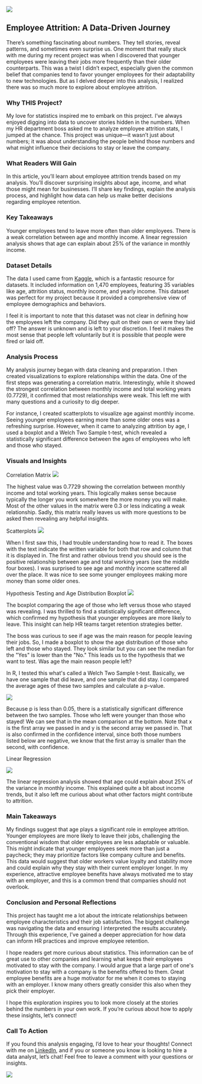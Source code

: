 <img src="HR_visuals/Title_image.png?raw=true"/>

## Employee Attrition: A Data-Driven Journey

There’s something fascinating about numbers. They tell stories, reveal patterns, and sometimes even surprise us. One moment that really stuck with me during my recent project was when I discovered that younger employees were leaving their jobs more frequently than their older counterparts. This was a twist I didn’t expect, especially given the common belief that companies tend to favor younger employees for their adaptability to new technologies. But as I delved deeper into this analysis, I realized there was so much more to explore about employee attrition.

### Why THIS Project?
My love for statistics inspired me to embark on this project. I’ve always enjoyed digging into data to uncover stories hidden in the numbers. When my HR department boss asked me to analyze employee attrition stats, I jumped at the chance. This project was unique—it wasn’t just about numbers; it was about understanding the people behind those numbers and what might influence their decisions to stay or leave the company.

### What Readers Will Gain
In this article, you’ll learn about employee attrition trends based on my analysis. You’ll discover surprising insights about age, income, and what those might mean for businesses. I’ll share key findings, explain the analysis process, and highlight how data can help us make better decisions regarding employee retention.

### Key Takeaways
Younger employees tend to leave more often than older employees.
There is a weak correlation between age and monthly income.
A linear regression analysis shows that age can explain about 25% of the variance in monthly income.

### Dataset Details
The data I used came from [Kaggle](https://www.kaggle.com/datasets/pavansubhasht/ibm-hr-analytics-attrition-dataset), which is a fantastic resource for datasets. It included information on 1,470 employees, featuring 35 variables like age, attrition status, monthly income, and yearly income. This dataset was perfect for my project because it provided a comprehensive view of employee demographics and behaviors.

I feel it is important to note that this dataset was not clear in defining how the employees left the company. Did they quit on their own or were they laid off? The answer is unknown and is left to your discretion. I feel it makes the most sense that people left voluntarily but it is possible that people were fired or laid off.

### Analysis Process
My analysis journey began with data cleaning and preparation. I then created visualizations to explore relationships within the data. One of the first steps was generating a correlation matrix. Interestingly, while it showed the strongest correlation between monthly income and total working years (0.7729), it confirmed that most relationships were weak. This left me with many questions and a curiosity to dig deeper.

For instance, I created scatterplots to visualize age against monthly income. Seeing younger employees earning more than some older ones was a refreshing surprise. However, when it came to analyzing attrition by age, I used a boxplot and a Welch Two Sample t-test, which revealed a statistically significant difference between the ages of employees who left and those who stayed.

### Visuals and Insights

Correlation Matrix
<img src="HR_visuals/corr_matrix.png?raw=true"/>

The highest value was 0.7729 showing the correlation between monthly income and total working years. This logically makes sense because typically the longer you work somewhere the more money you will make. Most of the other values in the matrix were 0.3 or less indicating a weak relationship. Sadly, this matrix really leaves us with more questions to be asked then revealing any helpful insights.

Scatterplots 
<img src="HR_visuals/Scatterplot_matrix.png?raw=true"/>

When I first saw this, I had trouble understanding how to read it. The boxes with the text indicate the written variable for both that row and column that it is displayed in. The first and rather obvious trend you should see is the positive relationship between age and total working years (see the middle four boxes). I was surprised to see age and monthly income scattered all over the place. It was nice to see some younger employees making more money than some older ones.

Hypothesis Testing and Age Distribution Boxplot 
<img src="HR_visuals/boxplot.png?raw=true"/>

The boxplot comparing the age of those who left versus those who stayed was revealing. I was thrilled to find a statistically significant difference, which confirmed my hypothesis that younger employees are more likely to leave. This insight can help HR teams target retention strategies better.

The boss was curious to see if age was the main reason for people leaving their jobs. So, I made a boxplot to show the age distribution of those who left and those who stayed. They look similar but you can see the median for the "Yes" is lower than the "No." This leads us to the hypothesis that we want to test. Was age the main reason people left?

In R, I tested this what's called a Welch Two Sample t-test. Basically, we have one sample that did leave, and one sample that did stay. I compared the average ages of these two samples and calculate a p-value.

<img src="HR_visuals/t_test.png?raw=true"/>

Because p is less than 0.05, there is a statistically significant difference between the two samples. Those who left were younger than those who stayed! We can see that in the mean comparison at the bottom. Note that x is the first array we passed in and y is the second array we passed in. That is also confirmed in the confidence interval, since both those numbers listed below are negative, we know that the first array is smaller than the second, with confidence.

Linear Regression 

<img src="HR_visuals/linear_regression.png?raw=true"/>

The linear regression analysis showed that age could explain about 25% of the variance in monthly income. This explained quite a bit about income trends, but it also left me curious about what other factors might contribute to attrition.

### Main Takeaways
My findings suggest that age plays a significant role in employee attrition. Younger employees are more likely to leave their jobs, challenging the conventional wisdom that older employees are less adaptable or valuable. This might indicate that younger employees seek more than just a paycheck; they may prioritize factors like company culture and benefits. This data would suggest that older workers value loyalty and stability more and could explain why they stay with their current employer longer. In my experience, attractive employee benefits have always motivated me to stay with an employer, and this is a common trend that companies should not overlook.

### Conclusion and Personal Reflections
This project has taught me a lot about the intricate relationships between employee characteristics and their job satisfaction. The biggest challenge was navigating the data and ensuring I interpreted the results accurately. Through this experience, I’ve gained a deeper appreciation for how data can inform HR practices and improve employee retention.

I hope readers get more curious about statistics. This information can be of great use to other companies and learning what keeps their employees motivated to stay with the company. I would argue that a large part of one's motivation to stay with a company is the benefits offered to them. Great employee benefits are a huge motivator for me when it comes to staying with an employer. I know many others greatly consider this also when they pick their employer.

I hope this exploration inspires you to look more closely at the stories behind the numbers in your own work. If you’re curious about how to apply these insights, let’s connect!

### Call To Action
If you found this analysis engaging, I’d love to hear your thoughts! Connect with me on [LinkedIn](https://www.linkedin.com/in/smsilvey/), and if you or someone you know is looking to hire a data analyst, let’s chat! Feel free to leave a comment with your questions or insights.

[<img src="images/Button.jpg?raw=true"/>](/index.md)
